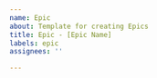 ```yaml
---
name: Epic
about: Template for creating Epics
title: Epic - [Epic Name]
labels: epic
assignees: ''

---
```



